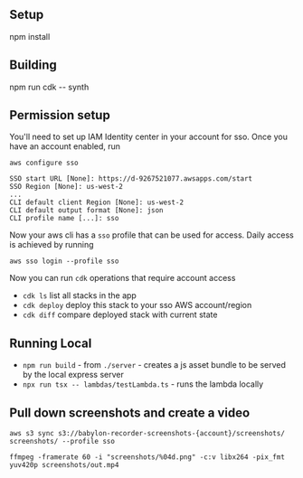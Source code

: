 ## Setup

npm install

## Building
npm run cdk -- synth

## Permission setup
You'll need to set up IAM Identity center in your account for sso.  Once you have an account enabled, run

```
aws configure sso
```

```
SSO start URL [None]: https://d-9267521077.awsapps.com/start
SSO Region [None]: us-west-2
...
CLI default client Region [None]: us-west-2
CLI default output format [None]: json
CLI profile name [...]: sso
```

Now your aws cli has a `sso` profile that can be used for access.  Daily access is achieved by running
```
aws sso login --profile sso
```

Now you can run `cdk` operations that require account access

 * `cdk ls`          list all stacks in the app
 * `cdk deploy`      deploy this stack to your sso AWS account/region
 * `cdk diff`        compare deployed stack with current state

## Running Local

* `npm run build` - from `./server` - creates a js asset bundle to be served by the local express server
* `npx run tsx -- lambdas/testLambda.ts` - runs the lambda locally

## Pull down screenshots and create a video

`aws s3 sync s3://babylon-recorder-screenshots-{account}/screenshots/ screenshots/ --profile sso`

`ffmpeg -framerate 60 -i "screenshots/%04d.png" -c:v libx264 -pix_fmt yuv420p screenshots/out.mp4`

